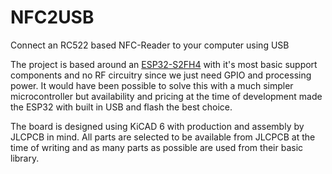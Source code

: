 # NFC2USB

Connect an RC522 based NFC-Reader to your computer using USB

The project is based around an [ESP32-S2FH4](https://www.espressif.com/sites/default/files/documentation/esp32-s2_datasheet_en.pdf) with it's most basic support components and no RF circuitry since we just need GPIO and processing power. It would have been possible to solve this with a much simpler microcontroller but availability and pricing at the time of development made the ESP32 with built in USB and flash the best choice. 

The board is designed using KiCAD 6 with production and assembly by JLCPCB in mind. All parts are selected to be available from JLCPCB at the time of writing and as many parts as possible are used from their basic library.